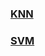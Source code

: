### [KNN](https://github.com/kvinlazy/Samvaad_test/blob/master/KNN.ipynb) 
### [SVM](https://github.com/kvinlazy/Samvaad_test/blob/master/SVM.ipynb)
